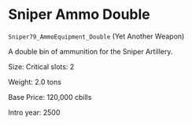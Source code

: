 # Sniper Ammo Double

`Sniper79_AmmoEquipment_Double` (Yet Another Weapon)

A double bin of ammunition for the Sniper Artillery.

Size: Critical slots: 2

Weight: 2.0 tons

Base Price: 120,000 cbills

Intro year: 2500

